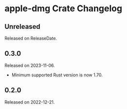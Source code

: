 # apple-dmg Crate Changelog

<!-- next-header -->

## Unreleased

Released on ReleaseDate.

## 0.3.0

Released on 2023-11-06.

* Minimum supported Rust version is now 1.70.

## 0.2.0

Released on 2022-12-21.
